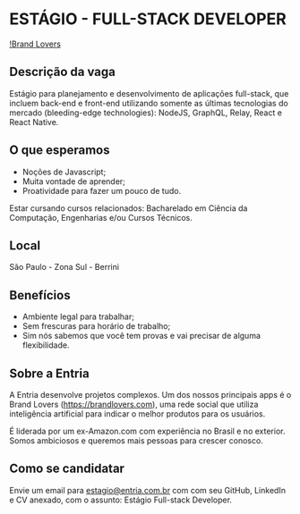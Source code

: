 # ESTÁGIO - FULL-STACK DEVELOPER

[!Brand Lovers](./img/brandlovers.jpg)

## Descrição da vaga
Estágio para planejamento e desenvolvimento de aplicações full-stack, que incluem back-end e front-end utilizando somente as últimas tecnologias do mercado (bleeding-edge technologies): NodeJS, GraphQL, Relay, React e React Native.

## O que esperamos
- Noções de Javascript;
- Muita vontade de aprender;
- Proatividade para fazer um pouco de tudo.

Estar cursando cursos relacionados: Bacharelado em Ciência da Computação, Engenharias e/ou Cursos Técnicos.

## Local
São Paulo - Zona Sul - Berrini

## Benefícios
- Ambiente legal para trabalhar;
- Sem frescuras para horário de trabalho;
- Sim nós sabemos que você tem provas e vai precisar de alguma flexibilidade.

## Sobre a Entria
A Entria desenvolve projetos complexos. Um dos nossos principais apps é o Brand Lovers (https://brandlovers.com), uma rede social que utiliza inteligência artificial para indicar o melhor produtos para os usuários.

É liderada por um ex-Amazon.com com experiência no Brasil e no exterior. Somos ambiciosos e queremos mais pessoas para crescer conosco.

## Como se candidatar
Envie um email para estagio@entria.com.br com com seu GitHub, LinkedIn e CV anexado, com o assunto: Estágio Full-stack Developer.
